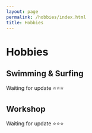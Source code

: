 ```yaml
---
layout: page
permalink: /hobbies/index.html
title: Hobbies
---
```

# Hobbies

## Swimming & Surfing

Waiting for update ⭐⭐⭐

## Workshop

Waiting for update ⭐⭐⭐





